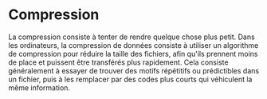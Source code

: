 # Compression

La compression consiste à tenter de rendre quelque chose plus petit. Dans les ordinateurs, la compression de données consiste à utiliser un algorithme de compression pour réduire la taille des fichiers, afin qu'ils prennent moins de place et puissent être transférés plus rapidement. Cela consiste généralement à essayer de trouver des motifs répétitifs ou prédictibles dans un fichier, puis à les remplacer par des codes plus courts qui véhiculent la même information.